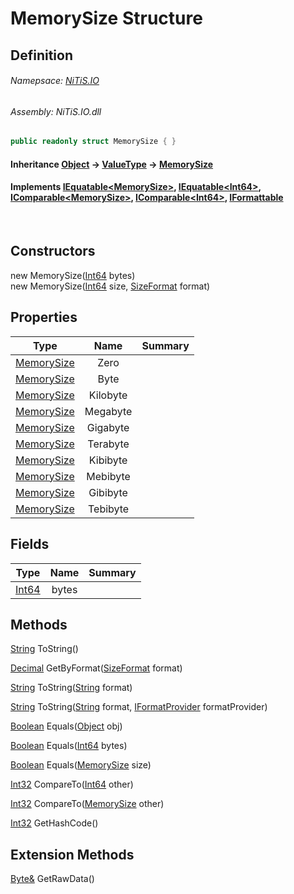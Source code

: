 # MemorySize Structure
## Definition

###### Namepsace: [NiTiS.IO](https://nitis-dev.github.io/NiTiSLibsWiki/Namespaces/NiTiS.IO)
###### Assembly: NiTiS.IO.dll

#### 
```c#
public readonly struct MemorySize { }
```
#### Inheritance [Object](https://docs.microsoft.com/dotnet/api/system.object) &#8594; [ValueType](https://docs.microsoft.com/dotnet/api/system.valuetype) &#8594; [MemorySize](https://nitis-dev.github.io/NiTiSLibsWiki/NiTiS/IO/MemorySize)  
#### Implements [IEquatable&#60;MemorySize&#62;](https://docs.microsoft.com/dotnet/api/system.iequatable-1), [IEquatable&#60;Int64&#62;](https://docs.microsoft.com/dotnet/api/system.iequatable-1), [IComparable&#60;MemorySize&#62;](https://docs.microsoft.com/dotnet/api/system.icomparable-1), [IComparable&#60;Int64&#62;](https://docs.microsoft.com/dotnet/api/system.icomparable-1), [IFormattable](https://docs.microsoft.com/dotnet/api/system.iformattable)

<br>

## Constructors
new MemorySize([Int64](https://docs.microsoft.com/dotnet/api/system.int64) bytes)  
new MemorySize([Int64](https://docs.microsoft.com/dotnet/api/system.int64) size, [SizeFormat](https://nitis-dev.github.io/NiTiSLibsWiki/NiTiS/IO/SizeFormat) format)  
  
## Properties
|Type|Name|Summary|
|:-:|:--:|:-|
|[MemorySize](https://nitis-dev.github.io/NiTiSLibsWiki/NiTiS/IO/MemorySize)|Zero||
|[MemorySize](https://nitis-dev.github.io/NiTiSLibsWiki/NiTiS/IO/MemorySize)|Byte||
|[MemorySize](https://nitis-dev.github.io/NiTiSLibsWiki/NiTiS/IO/MemorySize)|Kilobyte||
|[MemorySize](https://nitis-dev.github.io/NiTiSLibsWiki/NiTiS/IO/MemorySize)|Megabyte||
|[MemorySize](https://nitis-dev.github.io/NiTiSLibsWiki/NiTiS/IO/MemorySize)|Gigabyte||
|[MemorySize](https://nitis-dev.github.io/NiTiSLibsWiki/NiTiS/IO/MemorySize)|Terabyte||
|[MemorySize](https://nitis-dev.github.io/NiTiSLibsWiki/NiTiS/IO/MemorySize)|Kibibyte||
|[MemorySize](https://nitis-dev.github.io/NiTiSLibsWiki/NiTiS/IO/MemorySize)|Mebibyte||
|[MemorySize](https://nitis-dev.github.io/NiTiSLibsWiki/NiTiS/IO/MemorySize)|Gibibyte||
|[MemorySize](https://nitis-dev.github.io/NiTiSLibsWiki/NiTiS/IO/MemorySize)|Tebibyte||
  
## Fields
|Type|Name|Summary|
|:-:|:--:|:-|
|[Int64](https://docs.microsoft.com/dotnet/api/system.int64)|bytes||
  
## Methods
[String](https://docs.microsoft.com/dotnet/api/system.string) ToString()
    
  
[Decimal](https://docs.microsoft.com/dotnet/api/system.decimal) GetByFormat([SizeFormat](https://nitis-dev.github.io/NiTiSLibsWiki/NiTiS/IO/SizeFormat) format)
    
  
[String](https://docs.microsoft.com/dotnet/api/system.string) ToString([String](https://docs.microsoft.com/dotnet/api/system.string) format)
    
  
[String](https://docs.microsoft.com/dotnet/api/system.string) ToString([String](https://docs.microsoft.com/dotnet/api/system.string) format, [IFormatProvider](https://docs.microsoft.com/dotnet/api/system.iformatprovider) formatProvider)
    
  
[Boolean](https://docs.microsoft.com/dotnet/api/system.boolean) Equals([Object](https://docs.microsoft.com/dotnet/api/system.object) obj)
    
  
[Boolean](https://docs.microsoft.com/dotnet/api/system.boolean) Equals([Int64](https://docs.microsoft.com/dotnet/api/system.int64) bytes)
    
  
[Boolean](https://docs.microsoft.com/dotnet/api/system.boolean) Equals([MemorySize](https://nitis-dev.github.io/NiTiSLibsWiki/NiTiS/IO/MemorySize) size)
    
  
[Int32](https://docs.microsoft.com/dotnet/api/system.int32) CompareTo([Int64](https://docs.microsoft.com/dotnet/api/system.int64) other)
    
  
[Int32](https://docs.microsoft.com/dotnet/api/system.int32) CompareTo([MemorySize](https://nitis-dev.github.io/NiTiSLibsWiki/NiTiS/IO/MemorySize) other)
    
  
[Int32](https://docs.microsoft.com/dotnet/api/system.int32) GetHashCode()
    
  
  
## Extension Methods
[Byte&](https://docs.microsoft.com/dotnet/api/system.byte&) GetRawData()  

  
